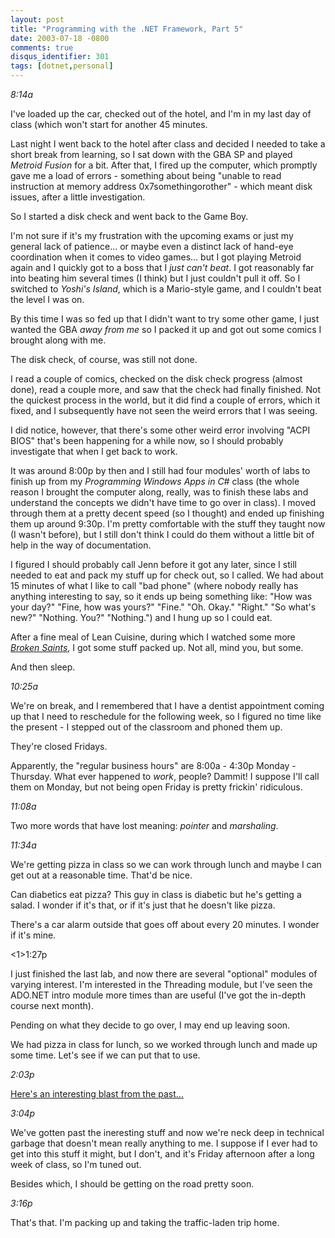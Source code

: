 ```yaml
---
layout: post
title: "Programming with the .NET Framework, Part 5"
date: 2003-07-18 -0800
comments: true
disqus_identifier: 301
tags: [dotnet,personal]
---
```

*8:14a*

 I've loaded up the car, checked out of the hotel, and I'm in my last
day of class (which won't start for another 45 minutes.

 Last night I went back to the hotel after class and decided I needed to
take a short break from learning, so I sat down with the GBA SP and
played *Metroid Fusion* for a bit. After that, I fired up the computer,
which promptly gave me a load of errors - something about being "unable
to read instruction at memory address 0x7somethingorother" - which meant
disk issues, after a little investigation.

 So I started a disk check and went back to the Game Boy.

 I'm not sure if it's my frustration with the upcoming exams or just my
general lack of patience... or maybe even a distinct lack of hand-eye
coordination when it comes to video games... but I got playing Metroid
again and I quickly got to a boss that I *just can't beat*. I got
reasonably far into beating him several times (I think) but I just
couldn't pull it off. So I switched to *Yoshi's Island*, which is a
Mario-style game, and I couldn't beat the level I was on.

 By this time I was so fed up that I didn't want to try some other game,
I just wanted the GBA *away from me* so I packed it up and got out some
comics I brought along with me.

 The disk check, of course, was still not done.

 I read a couple of comics, checked on the disk check progress (almost
done), read a couple more, and saw that the check had finally finished.
Not the quickest process in the world, but it did find a couple of
errors, which it fixed, and I subsequently have not seen the weird
errors that I was seeing.

 I did notice, however, that there's some other weird error involving
"ACPI BIOS" that's been happening for a while now, so I should probably
investigate that when I get back to work.

 It was around 8:00p by then and I still had four modules' worth of labs
to finish up from my *Programming Windows Apps in C#* class (the whole
reason I brought the computer along, really, was to finish these labs
and understand the concepts we didn't have time to go over in class). I
moved through them at a pretty decent speed (so I thought) and ended up
finishing them up around 9:30p. I'm pretty comfortable with the stuff
they taught now (I wasn't before), but I still don't think I could do
them without a little bit of help in the way of documentation.

 I figured I should probably call Jenn before it got any later, since I
still needed to eat and pack my stuff up for check out, so I called. We
had about 15 minutes of what I like to call "bad phone" (where nobody
really has anything interesting to say, so it ends up being something
like: "How was your day?" "Fine, how was yours?" "Fine." "Oh. Okay."
"Right." "So what's new?" "Nothing. You?" "Nothing.") and I hung up so I
could eat.

 After a fine meal of Lean Cuisine, during which I watched some more
[*Broken Saints*](http://www.brokensaints.com), I got some stuff packed
up. Not all, mind you, but some.

 And then sleep.

 *10:25a*

 We're on break, and I remembered that I have a dentist appointment
coming up that I need to reschedule for the following week, so I figured
no time like the present - I stepped out of the classroom and phoned
them up.

 They're closed Fridays.

 Apparently, the "regular business hours" are 8:00a - 4:30p Monday -
Thursday. What ever happened to *work*, people? Dammit! I suppose I'll
call them on Monday, but not being open Friday is pretty frickin'
ridiculous.

 *11:08a*

 Two more words that have lost meaning: *pointer* and *marshaling*.

 *11:34a*

 We're getting pizza in class so we can work through lunch and maybe I
can get out at a reasonable time. That'd be nice.

 Can diabetics eat pizza? This guy in class is diabetic but he's getting
a salad. I wonder if it's that, or if it's just that he doesn't like
pizza.

 There's a car alarm outside that goes off about every 20 minutes. I
wonder if it's mine.

 \<1\>1:27p

 I just finished the last lab, and now there are several "optional"
modules of varying interest. I'm interested in the Threading module, but
I've seen the ADO.NET intro module more times than are useful (I've got
the in-depth course next month).

 Pending on what they decide to go over, I may end up leaving soon.

 We had pizza in class for lunch, so we worked through lunch and made up
some time. Let's see if we can put that to use.

 *2:03p*

 [Here's an interesting blast from the
past...](http://www.jwz.org/gruntle/nscpdorm.html)

 *3:04p*

 We've gotten past the ineresting stuff and now we're neck deep in
technical garbage that doesn't mean really anything to me. I suppose if
I ever had to get into this stuff it might, but I don't, and it's Friday
afternoon after a long week of class, so I'm tuned out.

 Besides which, I should be getting on the road pretty soon.

 *3:16p*

 That's that. I'm packing up and taking the traffic-laden trip home.
